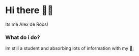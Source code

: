 # Hi there 👋🙂
Its me Alex de Roos!

### What do i do?
Im still a student and absorbing lots of information with my 🧠;
